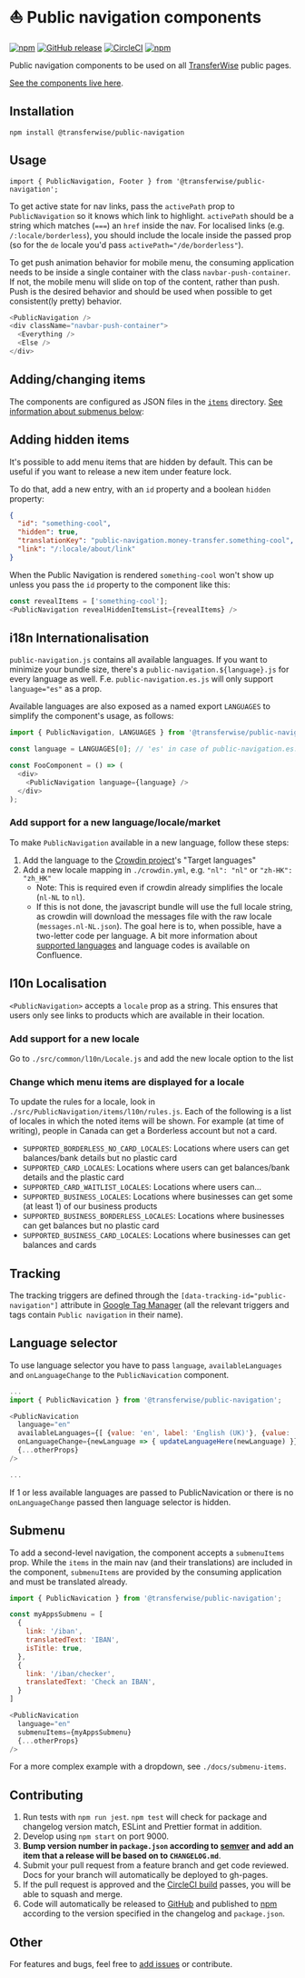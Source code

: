 # :sailboat: Public navigation components

[![npm](https://img.shields.io/npm/v/@transferwise/public-navigation.svg)](https://www.npmjs.com/package/@transferwise/public-navigation)
[![GitHub release](https://img.shields.io/github/release/transferwise/public-navigation.svg)](https://github.com/transferwise/public-navigation/releases)
[![CircleCI](https://img.shields.io/circleci/project/github/transferwise/public-navigation/master.svg)](https://circleci.com/gh/transferwise/public-navigation)
[![npm](https://img.shields.io/npm/l/@transferwise/public-navigation.svg)](https://github.com/transferwise/public-navigation/blob/master/LICENSE)

Public navigation components to be used on all [TransferWise](https://transferwise.com) public pages.

[See the components live here](https://transferwise.github.io/public-navigation/).

## Installation

`npm install @transferwise/public-navigation`

## Usage

`import { PublicNavigation, Footer } from '@transferwise/public-navigation';`

To get active state for nav links, pass the `activePath` prop to `PublicNavigation` so it knows which link to highlight. `activePath` should be a string which matches (`===`) an `href` inside the nav. For localised links (e.g. `/:locale/borderless`), you should include the locale inside the passed prop (so for the `de` locale you'd pass `activePath="/de/borderless"`).

To get push animation behavior for mobile menu, the consuming application needs to be inside a single container with the class `navbar-push-container`. If not, the mobile menu will slide on top of the content, rather than push. Push is the desired behavior and should be used when possible to get consistent(ly pretty) behavior.

```javascript
<PublicNavigation />
<div className="navbar-push-container">
  <Everything />
  <Else />
</div>
```

## Adding/changing items

The components are configured as JSON files in the [`items`](items/) directory. [See information about submenus below](#Submenu):

## Adding hidden items

It's possible to add menu items that are hidden by default. This can be useful if you want to release a new item under feature lock.

To do that, add a new entry, with an `id` property and a boolean `hidden` property:

```json
{
  "id": "something-cool",
  "hidden": true,
  "translationKey": "public-navigation.money-transfer.something-cool",
  "link": "/:locale/about/link"
}
```

When the Public Navigation is rendered `something-cool` won't show up unless you pass the `id` property to the component like this:

```javascript
const revealItems = ['something-cool'];
<PublicNavigation revealHiddenItemsList={revealItems} />
```

## i18n Internationalisation

`public-navigation.js` contains all available languages.
If you want to minimize your bundle size, there's a `public-navigation.${language}.js` for every language as well.
F.e. `public-navigation.es.js` will only support `language="es"` as a prop.

Available languages are also exposed as a named export `LANGUAGES` to simplify the component's usage, as follows:

```javascript
import { PublicNavigation, LANGUAGES } from '@transferwise/public-navigation';

const language = LANGUAGES[0]; // 'es' in case of public-navigation.es.js

const FooComponent = () => (
  <div>
    <PublicNavigation language={language} />
  </div>
);
```

### Add support for a new language/locale/market

To make `PublicNavigation` available in a new language, follow these steps:

1. Add the language to the [Crowdin project](https://crowdin.com/project/public-navigation/settings#translations)'s "Target languages"
1. Add a new locale mapping in `./crowdin.yml`, e.g. `"nl": "nl"` or `"zh-HK": "zh_HK"`
    - Note: This is required even if crowdin already simplifies the locale (`nl-NL` to `nl`).
    - If this is not done, the javascript bundle will use the full locale string, as crowdin will download the messages file with the raw locale (`messages.nl-NL.json`). The goal here is to, when possible, have a two-letter code per language. A bit more information about [supported languages](https://transferwise.atlassian.net/wiki/spaces/EKB/pages/1054213243/Supported+languages) and language codes is available on Confluence.

## l10n Localisation

`<PublicNavigation>` accepts a `locale` prop as a string. This ensures that users only see links to products which are available in their location.

### Add support for a new locale

Go to `./src/common/l10n/Locale.js` and add the new locale option to the list

### Change which menu items are displayed for a locale

To update the rules for a locale, look in `./src/PublicNavigation/items/l10n/rules.js`. Each of the following is a list of locales in which the noted items will be shown. For example (at time of writing), people in Canada can get a Borderless account but not a card.

- `SUPPORTED_BORDERLESS_NO_CARD_LOCALES`: Locations where users can get balances/bank details but no plastic card
- `SUPPORTED_CARD_LOCALES`: Locations where users can get balances/bank details and the plastic card
- `SUPPORTED_CARD_WAITLIST_LOCALES`: Locations where users can...
- `SUPPORTED_BUSINESS_LOCALES`: Locations where businesses can get some (at least 1) of our business products
- `SUPPORTED_BUSINESS_BORDERLESS_LOCALES`: Locations where businesses can get balances but no plastic card
- `SUPPORTED_BUSINESS_CARD_LOCALES`: Locations where businesses can get balances and cards

## Tracking

The tracking triggers are defined through the `[data-tracking-id="public-navigation"]` attribute
in [Google Tag Manager](https://tagmanager.google.com)
(all the relevant triggers and tags contain `Public navigation` in their name).

## Language selector

To use language selector you have to pass `language`, `availableLanguages` and `onLanguageChange` to the `PublicNavication` component.

```javascript
...
import { PublicNavication } from '@transferwise/public-navigation';

<PublicNavication
  language="en"
  availableLanguages={[ {value: 'en', label: 'English (UK)'}, {value: 'de', label: 'Deutsch'} ]}
  onLanguageChange={newLanguage => { updateLanguageHere(newLanguage) }}
  {...otherProps}
/>

...
```

If 1 or less available languages are passed to PublicNavication or there is no `onLanguageChange` passed then language selector is hidden.

## Submenu

To add a second-level navigation, the component accepts a `submenuItems` prop. While the `items` in the main nav (and their translations) are included in the component, `submenuItems` are provided by the consuming application and must be translated already.

```javascript
import { PublicNavication } from '@transferwise/public-navigation';

const myAppsSubmenu = [
  {
    link: '/iban',
    translatedText: 'IBAN',
    isTitle: true,
  },
  {
    link: '/iban/checker',
    translatedText: 'Check an IBAN',
  }
]

<PublicNavication
  language="en"
  submenuItems={myAppsSubmenu}
  {...otherProps}
/>
```

For a more complex example with a dropdown, see `./docs/submenu-items`.

## Contributing

1. Run tests with `npm run jest`. `npm test` will check for package and changelog version match, ESLint and Prettier format in addition.
2. Develop using `npm start` on port 9000.
3. **Bump version number in `package.json` according to [semver](http://semver.org/) and add an item that a release will be based on to `CHANGELOG.md`**.
4. Submit your pull request from a feature branch and get code reviewed. Docs for your branch will automatically be deployed to gh-pages.
5. If the pull request is approved and the [CircleCI build](https://circleci.com/gh/transferwise/public-navigation) passes, you will be able to squash and merge.
6. Code will automatically be released to [GitHub](https://github.com/transferwise/public-navigation/releases) and published to [npm](https://www.npmjs.com/package/@transferwise/public-navigation) according to the version specified in the changelog and `package.json`.

## Other

For features and bugs, feel free to [add issues](https://github.com/transferwise/public-navigation/issues) or contribute.

